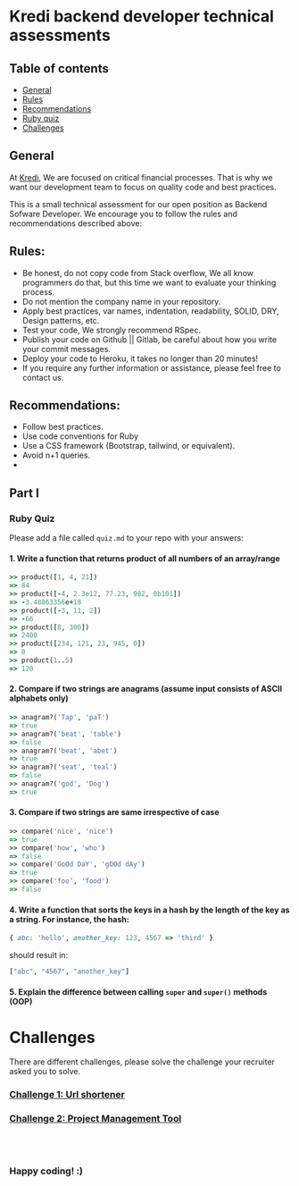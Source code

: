 # Kredi backend developer technical assessments
## Table of contents

- [General](#general)
- [Rules](#rules)
- [Recommendations](#recommendations)
- [Ruby quiz](#ruby-quiz)
- [Challenges](#challenges)

## General

At [Kredi](https://www.kredi.mx), We are focused on critical financial processes. That is why we want our development team to focus on quality code and best practices.

This is a small technical assessment for our open position as Backend Sofware Developer. We encourage you to follow the rules and recommendations described above:

## Rules:

- Be honest, do not copy code from Stack overflow, We all know programmers do that, but this time we want to evaluate your thinking process.
- Do not mention the company name in your repository.
- Apply best practices, var names, indentation, readability, SOLID, DRY, Design patterns, etc.
- Test your code, We strongly recommend RSpec.
- Publish your code on Github || Gitlab, be careful about how you write your commit messages.
- Deploy your code to Heroku, it takes no longer than 20 minutes!
- If you require any further information or assistance, please feel free to contact us.

## Recommendations:

- Follow best practices.
- Use code conventions for Ruby
- Use a CSS framework (Bootstrap, tailwind, or equivalent).
- Avoid n+1 queries.
-


## Part I
### Ruby Quiz

Please add a file called `quiz.md` to your repo with your answers:

#### 1. Write a function that returns product of all numbers of an array/range

```ruby
>> product([1, 4, 21])
=> 84
>> product([-4, 2.3e12, 77.23, 982, 0b101])
=> -3.48863356e+18
>> product([-3, 11, 2])
=> -66
>> product([8, 300])
=> 2400
>> product([234, 121, 23, 945, 0])
=> 0
>> product(1..5)
=> 120
```

#### 2. Compare if two strings are anagrams (assume input consists of ASCII alphabets only)

```ruby
>> anagram?('Tap', 'paT')
=> true
>> anagram?('beat', 'table')
=> false
>> anagram?('beat', 'abet')
=> true
>> anagram?('seat', 'teal')
=> false
>> anagram?('god', 'Dog')
=> true
```

#### 3. Compare if two strings are same irrespective of case

```ruby
>> compare('nice', 'nice')
=> true
>> compare('how', 'who')
=> false
>> compare('GoOd DaY', 'gOOd dAy')
=> true
>> compare('foo', 'food')
=> false
```

#### 4. Write a function that sorts the keys in a hash by the length of the key as a string. For instance, the hash:

```ruby
{ abc: 'hello', another_key: 123, 4567 => 'third' }
```

should result in:

```ruby
["abc", "4567", "another_key"]
````


#### 5. Explain the difference between calling `super` and `super()` methods (OOP)


# Challenges

There are different challenges, please solve the challenge your recruiter asked you to solve.


### [Challenge 1: Url shortener](a1/README.md)

### [Challenge 2: Project Management Tool](a2/README.md)

<br/>
<br/>

### Happy coding! :)
